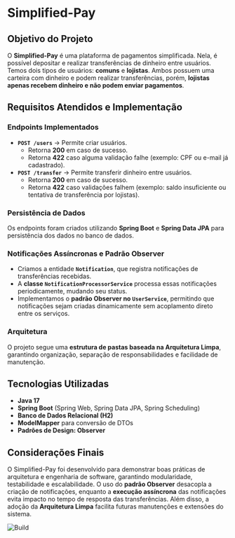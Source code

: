# Simplified-Pay

## Objetivo do Projeto
O **Simplified-Pay** é uma plataforma de pagamentos simplificada. Nela, é possível depositar e realizar transferências de dinheiro entre usuários. Temos dois tipos de usuários: **comuns** e **lojistas**. Ambos possuem uma carteira com dinheiro e podem realizar transferências, porém, **lojistas apenas recebem dinheiro e não podem enviar pagamentos**.

## Requisitos Atendidos e Implementação
### Endpoints Implementados
- **`POST /users`** → Permite criar usuários. 
  - Retorna **200** em caso de sucesso.
  - Retorna **422** caso alguma validação falhe (exemplo: CPF ou e-mail já cadastrado).
- **`POST /transfer`** → Permite transferir dinheiro entre usuários.
  - Retorna **200** em caso de sucesso.
  - Retorna **422** caso validações falhem (exemplo: saldo insuficiente ou tentativa de transferência por lojistas).

### Persistência de Dados
Os endpoints foram criados utilizando **Spring Boot** e **Spring Data JPA** para persistência dos dados no banco de dados.

### Notificações Assíncronas e Padrão Observer
- Criamos a entidade **`Notification`**, que registra notificações de transferências recebidas.
- A **classe `NotificationProcessorService`** processa essas notificações periodicamente, mudando seu status.
- Implementamos o **padrão Observer no `UserService`**, permitindo que notificações sejam criadas dinamicamente sem acoplamento direto entre os serviços.

### Arquitetura
O projeto segue uma **estrutura de pastas baseada na Arquitetura Limpa**, garantindo organização, separação de responsabilidades e facilidade de manutenção.

## Tecnologias Utilizadas
- **Java 17**
- **Spring Boot** (Spring Web, Spring Data JPA, Spring Scheduling)
- **Banco de Dados Relacional (H2)**
- **ModelMapper** para conversão de DTOs
- **Padrões de Design: Observer**

## Considerações Finais
O Simplified-Pay foi desenvolvido para demonstrar boas práticas de arquitetura e engenharia de software, garantindo modularidade, testabilidade e escalabilidade. O uso do **padrão Observer** desacopla a criação de notificações, enquanto a **execução assíncrona** das notificações evita impacto no tempo de resposta das transferências. Além disso, a adoção da **Arquitetura Limpa** facilita futuras manutenções e extensões do sistema.

![Build](https://github.com/philipepompeu/simplified-pay/actions/workflows/ci.yml/badge.svg)

